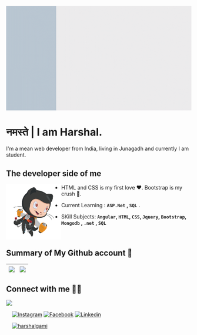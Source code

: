 ![profile](profile.gif)

# नमस्ते | I am Harshal.

I'm a mean web developer from India, living in Junagadh and currently I am student. 

## The developer side of me

<img src="Cartoon.png" align="left" height="150">

- HTML and CSS is my first love ❤️. Bootstrap is my crush 🥰. 

- Current Learning : **`ASP.Net` , `SQL`** .

- SKill Subjects: **`Angular`, `HTML`, `CSS`, `Jquery`, `Bootstrap`, `Mongodb` , `.net` , `SQL`** 

<br/>

## Summary of My Github account 🧾

| <!-- <a href="https://github.com/harshalgami13"><img align="center" src="https://github-readme-stats.vercel.app/api?username=harshalgami13&show_icons=true&theme=vue&hide_border=true&custom_title=My%20%Github%20%Stats&hide=contribs,issues&count_private=true&cache_seconds=10" alt="Harshal's github stats" /></a> --> <a href="https://github.com/harshalgami13"><img align="center" src="https://github-readme-streak-stats.herokuapp.com?user=harshalgami13&theme=vue&hide_border=true&date_format=j%20M%5B%20Y%5D&stroke=DD1A1A&fire=DD2727&cache_seconds=10" /></a> | <a href="https://github.com/harshalgami13"><img align="center" src="https://github-readme-stats.vercel.app/api/top-langs/?username=harshalgami13&layout=compact&theme=vue&hide_border=true&cache_seconds=10" /></a> |  
| ------------- | ------------- |

<!-- ## Streak stats 🔥

| <a href="https://github.com/harshalgami13"><img align="center" src="https://github-readme-streak-stats.herokuapp.com/?user=harshalgami13&theme=vue&text_color=ffffff&hide_border=true&cache_seconds=10" /></a> |
| ------------- |
-->

## Connect with me 🖐🏻

<img src="https://octodex.github.com/images/daftpunktocat-thomas.gif" align="left" height="150">

<br/>

 [![Instagram][1.1]][1.2] [![Facebook][2.1]][2.2] [![Linkedin][3.1]][3.2]  

[1.1]: https://img.shields.io/badge/Instagram-C13584?style=for-the-badge&logo=instagram&logoColor=ffffff
[1.2]: https://www.instagram.com/___.h_g_patel.___13/

[2.1]: https://img.shields.io/badge/Facebook-4267B2?style=for-the-badge&logo=facebook&logoColor=ffffff
[2.2]: https://www.facebook.com/harshal.gami.136/

[3.1]: https://img.shields.io/badge/Linkedin-2867B2?style=for-the-badge&logo=linkedin&logoColor=ffffff
[3.2]: https://www.linkedin.com/in/harshalgami/

[![harshalgami][4.1]][4.2]

[4.1]: https://img.shields.io/badge/harshalgami-0fbcd3?style=for-the-badge&logo=wordpress&logoColor=ffffff&color=3a3a81
[4.2]: https://harshalgami13.github.io/
